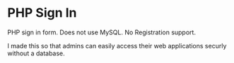 PHP Sign In
==========

PHP sign in form. Does not use MySQL. No Registration support.


I made this so that admins can easily access their web applications securly without a database.
